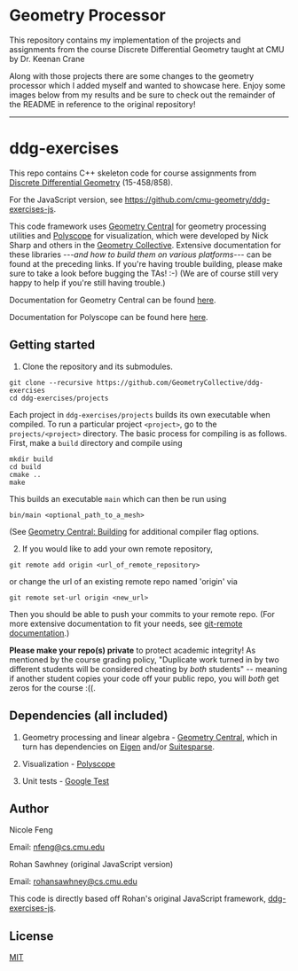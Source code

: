 


# Geometry Processor

This repository contains my implementation of the projects and assignments from the course Discrete Differential Geometry taught at CMU by Dr. Keenan Crane

Along with those projects there are some changes to the geometry processor which I added myself and wanted to showcase here. Enjoy some images below from my results and be sure to check out the remainder of the README in reference to the original repository!


--------
# ddg-exercises

This repo contains C++ skeleton code for course assignments from [Discrete Differential Geometry](https://brickisland.net/DDGSpring2020/) (15-458/858). 

For the JavaScript version, see https://github.com/cmu-geometry/ddg-exercises-js.

This code framework uses [Geometry Central](https://github.com/nmwsharp/geometry-central) for geometry processing utilities and [Polyscope](https://github.com/nmwsharp/polyscope) for visualization, which were developed by Nick Sharp and others in the [Geometry Collective](http://geometry.cs.cmu.edu/). Extensive documentation for these libraries ---_and how to build them on various platforms_--- can be found at the preceding links.  If you're having trouble building, please make sure to take a look before bugging the TAs! :-)  (We are of course still very happy to help if you're still having trouble.)

Documentation for Geometry Central can be found [here](https://geometry-central.net/).

Documentation for Polyscope can be found here [here](https://polyscope.run/).

## Getting started

1. Clone the repository and its submodules.
```
git clone --recursive https://github.com/GeometryCollective/ddg-exercises
cd ddg-exercises/projects
```

Each project in `ddg-exercises/projects` builds its own executable when compiled. To 
run a particular project `<project>`, go to the `projects/<project>` directory. The basic process for compiling is as follows. First, make a `build` directory and compile using
```
mkdir build
cd build
cmake ..
make
```
This builds an executable `main` which can then be run using
```
bin/main <optional_path_to_a_mesh>
```

(See [Geometry Central: Building](https://geometry-central.net/build/building/) for additional compiler flag options.

2. If you would like to add your own remote repository, 
```
git remote add origin <url_of_remote_repository>
```
or change the url of an existing remote repo named 'origin' via
```
git remote set-url origin <new_url>
```
Then you should be able to push your commits to your remote repo. (For more extensive documentation to fit your needs, see [git-remote documentation](https://git-scm.com/docs/git-remote).)

**Please make your repo(s) private** to protect academic integrity! As mentioned by the course grading policy, "Duplicate work turned in by two different students will be considered cheating by _both_ students" -- meaning if another student copies your code off your public repo, you will _both_ get zeros for the course :((.


## Dependencies (all included)

1. Geometry processing and linear algebra - [Geometry Central](https://github.com/nmwsharp/geometry-central), which in turn has dependencies on [Eigen](https://eigen.tuxfamily.org) and/or [Suitesparse](https://people.engr.tamu.edu/davis/suitesparse.html).

2. Visualization - [Polyscope](https://github.com/nmwsharp/polyscope)

3. Unit tests - [Google Test](https://github.com/google/googletest)


## Author

Nicole Feng

Email: nfeng@cs.cmu.edu

Rohan Sawhney (original JavaScript version)

Email: rohansawhney@cs.cmu.edu

This code is directly based off Rohan's original JavaScript framework, [ddg-exercises-js](https://github.com/cmu-geometry/ddg-exercises-js).

## License

[MIT](https://opensource.org/licenses/MIT)
